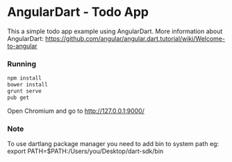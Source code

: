 # AngularDart - Todo AppThis a simple todo app example using AngularDart.More information about AngularDart:https://github.com/angular/angular.dart.tutorial/wiki/Welcome-to-angular### Running``` bashnpm installbower installgrunt servepub get```Open Chromium and go to http://127.0.0.1:9000/### NoteTo use dartlang package manager you need to add bin to system path eg:export PATH=$PATH:/Users/you/Desktop/dart-sdk/bin